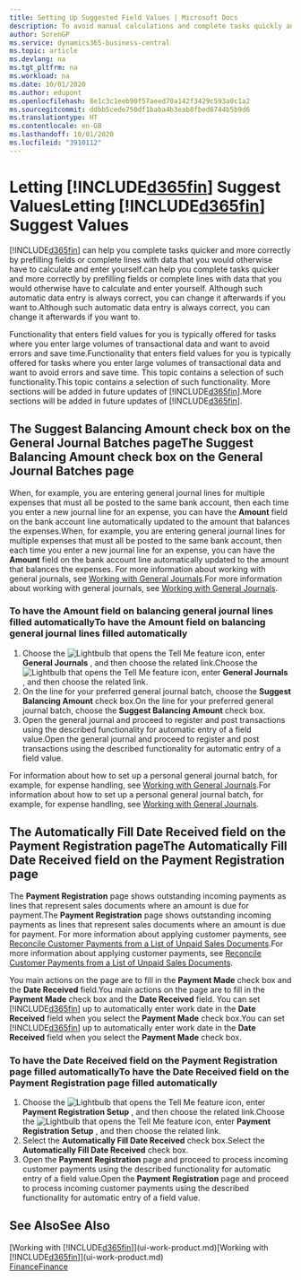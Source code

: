 ```yaml
---
title: Setting Up Suggested Field Values | Microsoft Docs
description: To avoid manual calculations and complete tasks quickly and accurately, you can set up automatic data entry so that Business Central fills in selected fields.
author: SorenGP
ms.service: dynamics365-business-central
ms.topic: article
ms.devlang: na
ms.tgt_pltfrm: na
ms.workload: na
ms.date: 10/01/2020
ms.author: edupont
ms.openlocfilehash: 8e1c3c1eeb90f57aeed70a142f3429c593a0c1a2
ms.sourcegitcommit: ddbb5cede750df1baba4b3eab8fbed6744b5b9d6
ms.translationtype: HT
ms.contentlocale: en-GB
ms.lasthandoff: 10/01/2020
ms.locfileid: "3910112"
---
```

# <a name="letting-d365fin-suggest-values"></a><span data-ttu-id="f2733-103">Letting [!INCLUDE[d365fin](includes/d365fin_md.md)] Suggest Values</span><span class="sxs-lookup"><span data-stu-id="f2733-103">Letting [!INCLUDE[d365fin](includes/d365fin_md.md)] Suggest Values</span></span>
[!INCLUDE[d365fin](includes/d365fin_md.md)] <span data-ttu-id="f2733-104">can help you complete tasks quicker and more correctly by prefilling fields or complete lines with data that you would otherwise have to calculate and enter yourself.</span><span class="sxs-lookup"><span data-stu-id="f2733-104">can help you complete tasks quicker and more correctly by prefilling fields or complete lines with data that you would otherwise have to calculate and enter yourself.</span></span> <span data-ttu-id="f2733-105">Although such automatic data entry is always correct, you can change it afterwards if you want to.</span><span class="sxs-lookup"><span data-stu-id="f2733-105">Although such automatic data entry is always correct, you can change it afterwards if you want to.</span></span>

<span data-ttu-id="f2733-106">Functionality that enters field values for you is typically offered for tasks where you enter large volumes of transactional data and want to avoid errors and save time.</span><span class="sxs-lookup"><span data-stu-id="f2733-106">Functionality that enters field values for you is typically offered for tasks where you enter large volumes of transactional data and want to avoid errors and save time.</span></span> <span data-ttu-id="f2733-107">This topic contains a selection of such functionality.</span><span class="sxs-lookup"><span data-stu-id="f2733-107">This topic contains a selection of such functionality.</span></span> <span data-ttu-id="f2733-108">More sections will be added in future updates of [!INCLUDE[d365fin](includes/d365fin_md.md)].</span><span class="sxs-lookup"><span data-stu-id="f2733-108">More sections will be added in future updates of [!INCLUDE[d365fin](includes/d365fin_md.md)].</span></span>

## <a name="the-suggest-balancing-amount-check-box-on-the-general-journal-batches-page"></a><span data-ttu-id="f2733-109">The **Suggest Balancing Amount** check box on the **General Journal Batches** page</span><span class="sxs-lookup"><span data-stu-id="f2733-109">The **Suggest Balancing Amount** check box on the **General Journal Batches** page</span></span>
<span data-ttu-id="f2733-110">When, for example, you are entering general journal lines for multiple expenses that must all be posted to the same bank account, then each time you enter a new journal line for an expense, you can have the **Amount** field on the bank account line automatically updated to the amount that balances the expenses.</span><span class="sxs-lookup"><span data-stu-id="f2733-110">When, for example, you are entering general journal lines for multiple expenses that must all be posted to the same bank account, then each time you enter a new journal line for an expense, you can have the **Amount** field on the bank account line automatically updated to the amount that balances the expenses.</span></span> <span data-ttu-id="f2733-111">For more information about working with general journals, see [Working with General Journals](ui-work-general-journals.md).</span><span class="sxs-lookup"><span data-stu-id="f2733-111">For more information about working with general journals, see [Working with General Journals](ui-work-general-journals.md).</span></span>

### <a name="to-have-the-amount-field-on-balancing-general-journal-lines-filled-automatically"></a><span data-ttu-id="f2733-112">To have the **Amount** field on balancing general journal lines filled automatically</span><span class="sxs-lookup"><span data-stu-id="f2733-112">To have the **Amount** field on balancing general journal lines filled automatically</span></span>
1. <span data-ttu-id="f2733-113">Choose the ![Lightbulb that opens the Tell Me feature](media/ui-search/search_small.png "Tell me what you want to do") icon, enter **General Journals** , and then choose the related link.</span><span class="sxs-lookup"><span data-stu-id="f2733-113">Choose the ![Lightbulb that opens the Tell Me feature](media/ui-search/search_small.png "Tell me what you want to do") icon, enter **General Journals** , and then choose the related link.</span></span>
2. <span data-ttu-id="f2733-114">On the line for your preferred general journal batch, choose the **Suggest Balancing Amount** check box.</span><span class="sxs-lookup"><span data-stu-id="f2733-114">On the line for your preferred general journal batch, choose the **Suggest Balancing Amount** check box.</span></span>
3. <span data-ttu-id="f2733-115">Open the general journal and proceed to register and post transactions using the described functionality for automatic entry of a field value.</span><span class="sxs-lookup"><span data-stu-id="f2733-115">Open the general journal and proceed to register and post transactions using the described functionality for automatic entry of a field value.</span></span>       

<span data-ttu-id="f2733-116">For information about how to set up a personal general journal batch, for example, for expense handling, see [Working with General Journals](ui-work-general-journals.md).</span><span class="sxs-lookup"><span data-stu-id="f2733-116">For information about how to set up a personal general journal batch, for example, for expense handling, see [Working with General Journals](ui-work-general-journals.md).</span></span>

## <a name="the-automatically-fill-date-received-field-on-the-payment-registration-page"></a><span data-ttu-id="f2733-117">The **Automatically Fill Date Received** field on the **Payment Registration** page</span><span class="sxs-lookup"><span data-stu-id="f2733-117">The **Automatically Fill Date Received** field on the **Payment Registration** page</span></span>
<span data-ttu-id="f2733-118">The **Payment Registration** page shows outstanding incoming payments as lines that represent sales documents where an amount is due for payment.</span><span class="sxs-lookup"><span data-stu-id="f2733-118">The **Payment Registration** page shows outstanding incoming payments as lines that represent sales documents where an amount is due for payment.</span></span> <span data-ttu-id="f2733-119">For more information about applying customer payments, see [Reconcile Customer Payments from a List of Unpaid Sales Documents](receivables-how-reconcile-customer-payments-list-unpaid-sales-documents.md).</span><span class="sxs-lookup"><span data-stu-id="f2733-119">For more information about applying customer payments, see [Reconcile Customer Payments from a List of Unpaid Sales Documents](receivables-how-reconcile-customer-payments-list-unpaid-sales-documents.md).</span></span>

<span data-ttu-id="f2733-120">You main actions on the page are to fill in the **Payment Made** check box and the **Date Received** field.</span><span class="sxs-lookup"><span data-stu-id="f2733-120">You main actions on the page are to fill in the **Payment Made** check box and the **Date Received** field.</span></span> <span data-ttu-id="f2733-121">You can set [!INCLUDE[d365fin](includes/d365fin_md.md)] up to automatically enter work date in the **Date Received** field when you select the **Payment Made** check box.</span><span class="sxs-lookup"><span data-stu-id="f2733-121">You can set [!INCLUDE[d365fin](includes/d365fin_md.md)] up to automatically enter work date in the **Date Received** field when you select the **Payment Made** check box.</span></span>

### <a name="to-have-the-date-received-field-on-the-payment-registration-page-filled-automatically"></a><span data-ttu-id="f2733-122">To have the **Date Received** field on the **Payment Registration** page filled automatically</span><span class="sxs-lookup"><span data-stu-id="f2733-122">To have the **Date Received** field on the **Payment Registration** page filled automatically</span></span>
1. <span data-ttu-id="f2733-123">Choose the ![Lightbulb that opens the Tell Me feature](media/ui-search/search_small.png "Tell me what you want to do") icon, enter **Payment Registration Setup** , and then choose the related link.</span><span class="sxs-lookup"><span data-stu-id="f2733-123">Choose the ![Lightbulb that opens the Tell Me feature](media/ui-search/search_small.png "Tell me what you want to do") icon, enter **Payment Registration Setup** , and then choose the related link.</span></span>
2. <span data-ttu-id="f2733-124">Select the **Automatically Fill Date Received** check box.</span><span class="sxs-lookup"><span data-stu-id="f2733-124">Select the **Automatically Fill Date Received** check box.</span></span>
3. <span data-ttu-id="f2733-125">Open the **Payment Registration** page and proceed to process incoming customer payments using the described functionality for automatic entry of a field value.</span><span class="sxs-lookup"><span data-stu-id="f2733-125">Open the **Payment Registration** page and proceed to process incoming customer payments using the described functionality for automatic entry of a field value.</span></span>

## <a name="see-also"></a><span data-ttu-id="f2733-126">See Also</span><span class="sxs-lookup"><span data-stu-id="f2733-126">See Also</span></span>
<span data-ttu-id="f2733-127">[Working with [!INCLUDE[d365fin](includes/d365fin_md.md)]](ui-work-product.md)</span><span class="sxs-lookup"><span data-stu-id="f2733-127">[Working with [!INCLUDE[d365fin](includes/d365fin_md.md)]](ui-work-product.md)</span></span>  
[<span data-ttu-id="f2733-128">Finance</span><span class="sxs-lookup"><span data-stu-id="f2733-128">Finance</span></span>](finance.md)
